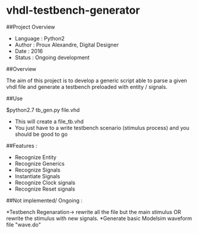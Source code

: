 # vhdl-testbench-generator

##Project Overview

* Language : Python2
* Author : Proux Alexandre, Digital Designer
* Date : 2016
* Status : Ongoing development

##Overview

The aim of this project is to develop a generic script able to parse a given vhdl file and  generate a testbench preloaded with entity / signals.

##Use

$python2.7 tb_gen.py file.vhd
* This will create a file_tb.vhd
* You just have to a write testbench scenario (stimulus process) and you should be good to go


##Features :

* Recognize Entity
* Recognize Generics
* Recognize Signals
* Instantiate Signals
* Recognize Clock signals
* Recognize Reset signals

##Not implemented/ Ongoing :

*Testbench Regenaration-> rewrite all the file but the main stimulus OR rewrite the stimulus with new signals.
*Generate basic Modelsim waveform file "wave.do"



